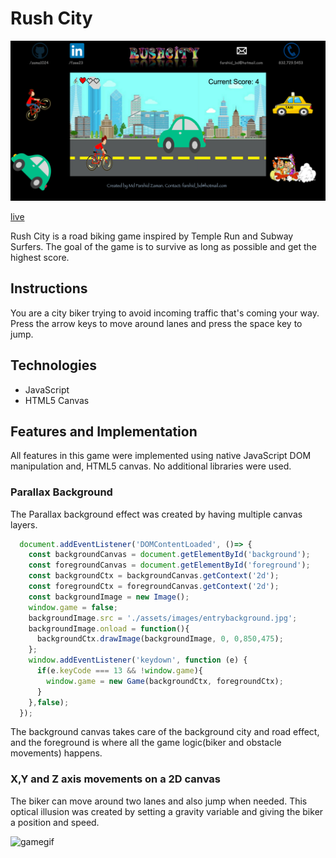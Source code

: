 # Rush City
![Rush City](./assets/images/screenshot.png)

[live](http://www.farshidzaman.tech/RushCity/)

Rush City is a road biking game inspired by Temple Run and Subway Surfers. The goal of the game is to survive as long as possible and get the highest score.

## Instructions
You are a city biker trying to avoid incoming traffic that's coming your way. Press the arrow keys to move around lanes and press the space key to jump.

## Technologies
- JavaScript
- HTML5 Canvas

## Features and Implementation
All features in this game were implemented using native JavaScript DOM manipulation and, HTML5 canvas. No additional libraries were used.

### Parallax Background
The Parallax background effect was created by having multiple canvas layers.  

```JavaScript
  document.addEventListener('DOMContentLoaded', ()=> {
    const backgroundCanvas = document.getElementById('background');
    const foregroundCanvas = document.getElementById('foreground');
    const backgroundCtx = backgroundCanvas.getContext('2d');
    const foregroundCtx = foregroundCanvas.getContext('2d');
    const backgroundImage = new Image();
    window.game = false;
    backgroundImage.src = './assets/images/entrybackground.jpg';
    backgroundImage.onload = function(){
      backgroundCtx.drawImage(backgroundImage, 0, 0,850,475);
    };
    window.addEventListener('keydown', function (e) {
      if(e.keyCode === 13 && !window.game){
        window.game = new Game(backgroundCtx, foregroundCtx);
      }
    },false);
  });
```

The background canvas takes care of the background city and road effect, and the foreground is where all the game logic(biker and obstacle movements) happens.

### X,Y and Z axis movements on a 2D canvas
The biker can move around two lanes and also jump when needed. This optical illusion was created by setting a gravity variable and giving the biker a position and speed.

![gamegif](./assets/images/farshid-rush-city.gif)
